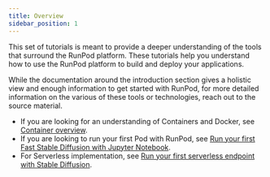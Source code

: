 ```yaml
---
title: Overview
sidebar_position: 1
---
```


This set of tutorials is meant to provide a deeper understanding of the tools that surround the RunPod platform.
These tutorials help you understand how to use the RunPod platform to build and deploy your applications.

While the documentation around the introduction section gives a holistic view and enough information to get started with RunPod, for more detailed information on the various of these tools or technologies, reach out to the source material.

- If you are looking for an understanding of Containers and Docker, see [Container overview](/tutorials/introduction/containers/overview).
- If you are looking to run your first Pod with RunPod, see [Run your first Fast Stable Diffusion with Jupyter Notebook](/tutorials/pods/run-your-first).
- For Serverless implementation, see [Run your first serverless endpoint with Stable Diffusion](/tutorials/serverless/run-your-first).